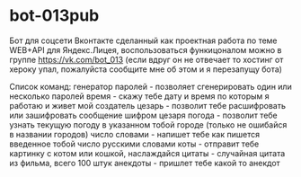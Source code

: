 # bot-013pub
Бот для соцсети Вконтакте сделанный как проектная работа по теме WEB+API для Яндекс.Лицея, воспользоваться функицоналом можно в группе https://vk.com/bot_013 (если вдруг он не отвечает то хостинг от хероку упал, пожалуйста сообщите мне об этом и я перезапущу бота)

Список команд: 
генератор паролей - позволяет сгенерировать один или несколько паролей 
время - скажу тебе дату и время по которым я работаю и живет мой создатель 
цезарь - позволит тебе расшифровать или зашифровать сообщение шифром цезаря 
погода - позволит тебе узнать текущую погоду в указанном тобой городе (только не ошибайся в названии городов) 
число словами - напишет тебе как пишется введенное тобой число русскими словами 
коты - отправит тебе картинку с котом или кошкой, наслаждайся цитаты - случайная цитата из фильма, всего 100 штук 
анекдоты - пришлет тебе какой то анекдот
